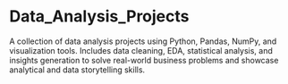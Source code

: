 # Data_Analysis_Projects
A collection of data analysis projects using Python, Pandas, NumPy, and visualization tools. Includes data cleaning, EDA, statistical analysis, and insights generation to solve real-world business problems and showcase analytical and data storytelling skills.

